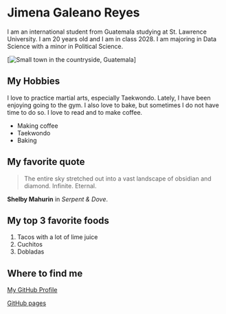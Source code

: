 # Jimena Galeano Reyes
I am an international student from Guatemala studying at St. Lawrence University. I am 20 years old and I am in class 2028. 
I am majoring in Data Science with a minor in Political Science. 

[![Small town in the countryside, Guatemala](https://unsplash.com/es/fotos/un-pueblo-enclavado-en-un-valle-rodeado-de-montanas-CkpUPPJmIg0)]

## My Hobbies 
I love to practice martial arts, especially Taekwondo. Lately, I have been enjoying going to the gym. I also love to bake, but sometimes 
I do not have time to do so. I love to read and to make coffee. 
* Making coffee
* Taekwondo
* Baking

## My favorite quote
> The entire sky stretched out into a vast landscape of obsidian and diamond. Infinite. Eternal.

**Shelby Mahurin** in *Serpent & Dove*.

## My top 3 favorite foods 
1. Tacos with a lot of lime juice
2. Cuchitos
3. Dobladas

## Where to find me 
[My GitHub Profile](https://github.com/JimenaGaleano)

[GitHub pages](https://github.com/JimenaGaleano/cs3017-f25/commits?author=JimenaGaleano)

